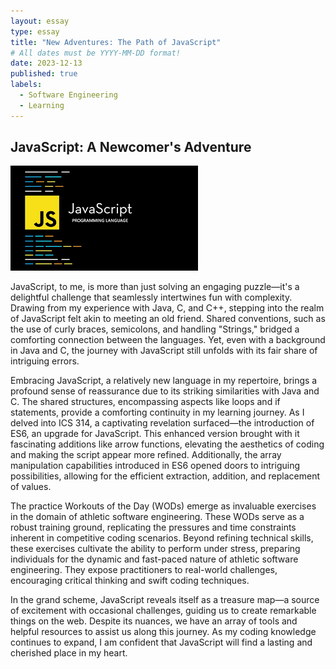 ```yaml
---
layout: essay
type: essay
title: "New Adventures: The Path of JavaScript"
# All dates must be YYYY-MM-DD format!
date: 2023-12-13
published: true
labels:
  - Software Engineering
  - Learning
---
```


## JavaScript: A Newcomer's Adventure
<div>
 <img width="300px" src="../img/java.png" class="img-thumbnail" > 
</div>
  
JavaScript, to me, is more than just solving an engaging puzzle—it's a delightful challenge that seamlessly intertwines fun with complexity. Drawing from my experience with Java, C, and C++, stepping into the realm of JavaScript felt akin to meeting an old friend. Shared conventions, such as the use of curly braces, semicolons, and handling "Strings," bridged a comforting connection between the languages. Yet, even with a background in Java and C, the journey with JavaScript still unfolds with its fair share of intriguing errors.

Embracing JavaScript, a relatively new language in my repertoire, brings a profound sense of reassurance due to its striking similarities with Java and C. The shared structures, encompassing aspects like loops and if statements, provide a comforting continuity in my learning journey. As I delved into ICS 314, a captivating revelation surfaced—the introduction of ES6, an upgrade for JavaScript. This enhanced version brought with it fascinating additions like arrow functions, elevating the aesthetics of coding and making the script appear more refined. Additionally, the array manipulation capabilities introduced in ES6 opened doors to intriguing possibilities, allowing for the efficient extraction, addition, and replacement of values.

The practice Workouts of the Day (WODs) emerge as invaluable exercises in the domain of athletic software engineering. These WODs serve as a robust training ground, replicating the pressures and time constraints inherent in competitive coding scenarios. Beyond refining technical skills, these exercises cultivate the ability to perform under stress, preparing individuals for the dynamic and fast-paced nature of athletic software engineering. They expose practitioners to real-world challenges, encouraging critical thinking and swift coding techniques.

In the grand scheme, JavaScript reveals itself as a treasure map—a source of excitement with occasional challenges, guiding us to create remarkable things on the web. Despite its nuances, we have an array of tools and helpful resources to assist us along this journey. As my coding knowledge continues to expand, I am confident that JavaScript will find a lasting and cherished place in my heart.







